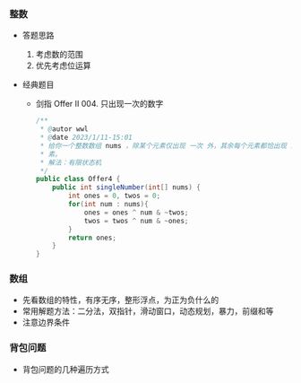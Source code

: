 ### 整数

- 答题思路

  1. 考虑数的范围
  2. 优先考虑位运算

- 经典题目

  - 剑指 Offer II 004. 只出现一次的数字 

    ~~~Java
    /**
     * @autor wwl
     * @date 2023/1/11-15:01
     * 给你一个整数数组 nums ，除某个元素仅出现 一次 外，其余每个元素都恰出现 三次 。请你找出并返回那个只出现了一次的元
     * 素。
     * 解法：有限状态机
     */
    public class Offer4 {
        public int singleNumber(int[] nums) {
            int ones = 0, twos = 0;
            for(int num : nums){
                ones = ones ^ num & ~twos;
                twos = twos ^ num & ~ones;
            }
            return ones;
        }
    }
    
    ~~~

    


### 数组

- 先看数组的特性，有序无序，整形浮点，为正为负什么的
- 常用解题方法：二分法，双指针，滑动窗口，动态规划，暴力，前缀和等
- 注意边界条件



### 背包问题

- 背包问题的几种遍历方式

  ~~~java
  ~~~

  
